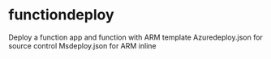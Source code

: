 # functiondeploy
Deploy a function app and function with ARM template 
Azuredeploy.json for source control
Msdeploy.json for ARM inline
